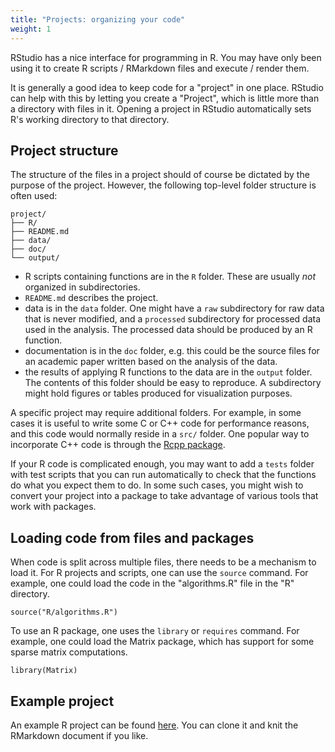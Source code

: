 ```yaml
---
title: "Projects: organizing your code"
weight: 1
---
```


RStudio has a nice interface for programming in R. You may have only been using it to create R scripts / RMarkdown files and execute / render them.

It is generally a good idea to keep code for a "project" in one place. RStudio can help with this by letting you create a "Project", which is little more than a directory with files in it. Opening a project in RStudio automatically sets R's working directory to that directory.

## Project structure

The structure of the files in a project should of course be dictated by the purpose of the project. However, the following top-level folder structure is often used:

```
project/
├── R/
├── README.md
├── data/
├── doc/
└── output/
```

- R scripts containing functions are in the `R` folder. These are usually *not* organized in subdirectories.
- `README.md` describes the project.
- data is in the `data` folder. One might have a `raw` subdirectory for raw data that is never modified, and a `processed` subdirectory for processed data used in the analysis. The processed data should be produced by an R function.
- documentation is in the `doc` folder, e.g. this could be the source files for an academic paper written based on the analysis of the data.
- the results of applying R functions to the data are in the `output` folder. The contents of this folder should be easy to reproduce. A subdirectory might hold figures or tables produced for visualization purposes.

A specific project may require additional folders. For example, in some cases it is useful to write some C or C++ code for performance reasons, and this code would normally reside in a `src/` folder. One popular way to incorporate C++ code is through the [Rcpp package](http://www.rcpp.org/).

If your R code is complicated enough, you may want to add a `tests` folder with test scripts that you can run automatically to check that the functions do what you expect them to do. In some such cases, you might wish to convert your project into a package to take advantage of various tools that work with packages.

## Loading code from files and packages

When code is split across multiple files, there needs to be a mechanism to load it. For R projects and scripts, one can use the `source` command. For example, one could load the code in the "algorithms.R" file in the "R" directory.

```
source("R/algorithms.R")
```

To use an R package, one uses the `library` or `requires` command. For example, one could load the Matrix package, which has support for some sparse matrix computations.

```
library(Matrix)
```

## Example project

An example R project can be found [here](https://github.com/awllee/SC1ExampleProject). You can clone it and knit the RMarkdown document if you like.
